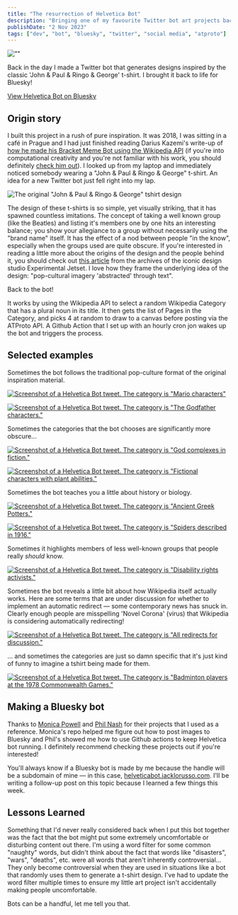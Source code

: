 ```yaml
---
title: "The resurrection of Helvetica Bot"
description: "Bringing one of my favourite Twitter bot art projects back to life on Bluesky."
publishDate: "2 Nov 2023"
tags: ["dev", "bot", "bluesky", "twitter", "social media", "atproto"]
---
```


![""](./helvetica-bot-hero.png)

Back in the day I made a Twitter bot that generates designs inspired by the classic 'John & Paul & Ringo & George' t-shirt. I brought it back to life for Bluesky!

[View Helvetica Bot on Bluesky](https://bsky.app/profile/helveticabot.jacklorusso.com)

## Origin story

I built this project in a rush of pure inspiration. It was 2018, I was sitting in a café in Prague and I had just finished reading Darius Kazemi's write-up of [how he made his Bracket Meme Bot using the Wikipedia API](http://tinysubversions.com/notes/bracket-meme-bot/) (if you're into computational creativity and you're not familiar with his work, you should definitely [check him out](http://tinysubversions.com/bio.html)). I looked up from my laptop and immediately noticed somebody wearing a "John & Paul & Ringo & George" t-shirt. An idea for a new Twitter bot just fell right into my lap.

![The original "John & Paul & Ringo & George" tshirt design](./experimental-jetset-helvetica.png)

The design of these t-shirts is so simple, yet visually striking, that it has spawned countless imitations. The concept of taking a well known group (like the Beatles) and listing it's members one by one hits an interesting balance; you show your allegiance to a group without necessarily using the "brand name" itself. It has the effect of a nod between people "in the know", especially when the groups used are quite obscure. If you're interested in reading a little more about the origins of the design and the people behind it, you should check out [this article](https://www.jetset.nl/archive/john-paul-ringo-george) from the archives of the iconic design studio Experimental Jetset. I love how they frame the underlying idea of the design: "pop-cultural imagery 'abstracted' through text".

Back to the bot!

It works by using the Wikipedia API to select a random Wikipedia Category that has a plural noun in its title. It then gets the list of Pages in the Category, and picks 4 at random to draw to a canvas before posting via the ATProto API. A Github Action that I set up with an hourly cron jon wakes up the bot and triggers the process.

## Selected examples

Sometimes the bot follows the traditional pop-culture format of the original inspiration material.

[![Screenshot of a Helvetica Bot tweet. The category is "Mario characters"](./hbot-mario.png)](https://twitter.com/helveticabot/status/1083220167356747780)

[![Screenshot of a Helvetica Bot tweet. The category is "The Godfather characters."](./hbot-godfather.png)](https://twitter.com/helveticabot/status/1186878197322919936)

Sometimes the categories that the bot chooses are significantly more obscure...

[![Screenshot of a Helvetica Bot tweet. The category is "God complexes in fiction."](./hbot-complexes.png)](https://twitter.com/helveticabot/status/1125272251358642177)

[![Screenshot of a Helvetica Bot tweet. The category is "Fictional characters with plant abilities."](./hbot-plant.png)](https://twitter.com/helveticabot/status/1090014940616970240)

Sometimes the bot teaches you a little about history or biology.

[![Screenshot of a Helvetica Bot tweet. The category is "Ancient Greek Potters."](./hbot-greek.png)](https://twitter.com/helveticabot/status/1245147149677015041)

[![Screenshot of a Helvetica Bot tweet. The category is "Spiders described in 1916."](./hbot-spiders.png)](https://twitter.com/helveticabot/status/1245751267684728832)

Sometimes it highlights members of less well-known groups that people really _should_ know.

[![Screenshot of a Helvetica Bot tweet. The category is "Disability rights activists."](./hbot-disability.png)](https://twitter.com/helveticabot/status/1242459434611281921)

Sometimes the bot reveals a little bit about how Wikipedia itself actually works. Here are some terms that are under discussion for whether to implement an automatic redirect — some contemporary news has snuck in. Clearly enough people are misspelling 'Novel Corona' (virus) that Wikipedia is considering automatically redirecting!

[![Screenshot of a Helvetica Bot tweet. The category is "All redirects for discussion."](./hbot-redirects.png)](https://twitter.com/helveticabot/status/1243108716850839552)

... and sometimes the categories are just so damn specific that it's just kind of funny to imagine a tshirt being made for them.

[![Screenshot of a Helvetica Bot tweet. The category is "Badminton players at the 1978 Commonwealth Games."](./hbot-badminton.png)](https://twitter.com/helveticabot/status/1246476087170863106)

## Making a Bluesky bot

Thanks to [Monica Powell](https://github.com/M0nica/bluesky-artbot) and [Phil Nash](https://github.com/philnash/bsky-bot) for their projects that I used as a reference. Monica's repo helped me figure out how to post images to Bluesky and Phil's showed me how to use Github actions to keep Helvetica bot running. I definitely recommend checking these projects out if you're interested!

You'll always know if a Bluesky bot is made by me because the handle will be a subdomain of mine — in this case, [helveticabot.jacklorusso.com](https://bsky.app/profile/helveticabot.jacklorusso.com). I'll be writing a follow-up post on this topic because I learned a few things this week.

## Lessons Learned

Something that I'd never really considered back when I put this bot together was the fact that the bot might put some extremely uncomfortable or disturbing content out there. I'm using a word filter for some common "naughty" words, but didn't think about the fact that words like "disasters", "wars", "deaths", etc. were all words that aren't inherently controversial... They only become controversial when they are used in situations like a bot that randomly uses them to generate a t-shirt design. I've had to update the word filter multiple times to ensure my little art project isn't accidentally making people uncomfortable.

Bots can be a handful, let me tell you that.
